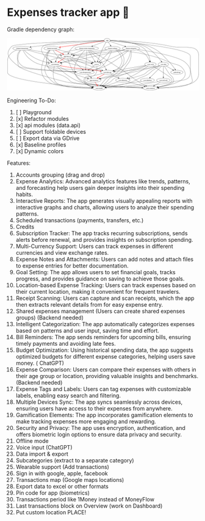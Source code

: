 # Expenses tracker app 🫰

Gradle dependency graph:

![](all_modules3.dot.png)

Engineering To-Do:

1) [ ] Playground
2) [x] Refactor modules
3) [x] api modules (data.api)
4) [ ] Support foldable devices
5) [ ] Export data via GDrive
6) [x] Baseline profiles
7) [x] Dynamic colors

Features:

1) Accounts grouping (drag and drop)
2) Expense Analytics: Advanced analytics features like trends, patterns, and forecasting help users gain deeper insights into their spending habits.
3) Interactive Reports: The app generates visually appealing reports with interactive graphs and charts, allowing users to analyze their spending patterns.
4) Scheduled transactions (payments, transfers, etc.)
5) Credits
6) Subscription Tracker: The app tracks recurring subscriptions, sends alerts before renewal, and provides insights on subscription spending.
7) Multi-Currency Support: Users can track expenses in different currencies and view exchange rates.
8) Expense Notes and Attachments: Users can add notes and attach files to expense entries for better documentation.
9) Goal Setting: The app allows users to set financial goals, tracks progress, and provides guidance on saving to achieve those goals.
10) Location-based Expense Tracking: Users can track expenses based on their current location, making it convenient for frequent travelers.
11) Receipt Scanning: Users can capture and scan receipts, which the app then extracts relevant details from for easy expense entry.
12) Shared expenses management (Users can create shared expenses groups) (Backend needed)
13) Intelligent Categorization: The app automatically categorizes expenses based on patterns and user input, saving time and effort.
14) Bill Reminders: The app sends reminders for upcoming bills, ensuring timely payments and avoiding late fees.
15) Budget Optimization: Using historical spending data, the app suggests optimized budgets for different expense categories, helping users save money. (
    ChatGPT)
16) Expense Comparison: Users can compare their expenses with others in their age group or location, providing valuable insights and benchmarks. (Backend
    needed)
17) Expense Tags and Labels: Users can tag expenses with customizable labels, enabling easy search and filtering.
18) Multiple Devices Sync: The app syncs seamlessly across devices, ensuring users have access to their expenses from anywhere.
19) Gamification Elements: The app incorporates gamification elements to make tracking expenses more engaging and rewarding.
20) Security and Privacy: The app uses encryption, authentication, and offers biometric login options to ensure data privacy and security.
21) Offline mode
22) Voice input (ChatGPT)
23) Data import & export
24) Subcategories (extract to a separate category)
25) Wearable support (Add transactions)
26) Sign in with google, apple, facebook
27) Transactions map (Google maps locations)
28) Export data to excel or other formats
29) Pin code for app (biometrics)
30) Transactions period like 1Money instead of MoneyFlow
31) Last transactions block on Overview (work on Dashboard)
32) Put custom location PLACE!
